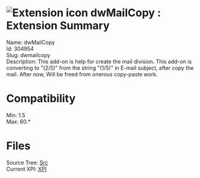 # ![Extension icon](https://addons.thunderbird.net/user-media/addon_icons/304/304954-64.png?modified=1497291620) dwMailCopy : Extension Summary

Name: dwMailCopy  
Id: 304954  
Slug: dwmailcopy  
Description: This add-on is help for create the mail division. This add-on is converting to "(2/5)" from the string "(1/5)" in E-mail subject, after copy the mail. After now, Will be freed from onerous copy-paste work.
  

# Compatibility
Min: 1.5  
Max: 60.*  

# Files

Source Tree: [Src](C:/Dev/Thunderbird/ThunderKdB/xall/x60/304954-dwmailcopy/src)  
Current XPI: [XPI](C:/Dev/Thunderbird/ThunderKdB/xall/x60/304954-dwmailcopy/xpi)  



